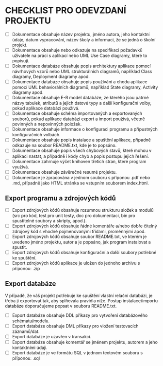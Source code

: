 # CHECKLIST PRO ODEVZDANÍ PROJEKTU

- [ ] Dokumentace obsahuje název projektu, jméno autora, jeho kontaktní údaje, datum vypracování, název školy a informaci, že se jedná o školní projekt.
- [ ] Dokumentace obsahuje nebo odkazuje na specifikaci požadavků uživatele na práci s aplikací nebo UML Use Case diagramy, které to popisují.
- [ ] Dokumentace databáze obsahuje popis architektury aplikace pomocí návrhových vzorů nebo UML strukturálních diagramů, například Class diagramy, Deployment diagramy apod.
- [ ] Dokumentace databáze obsahuje popis používání a chodu aplikace pomocí UML behaviorálních diagramů, například State diagramy, Activity diagramy apod.
- [ ] Dokumentace obsahuje E-R model databáze, ze kterého jsou patrné názvy tabulek, atributů a jejich datové typy a další konfigurační volby, pokud aplikace databázi používá.
- [ ] Dokumentace obsahuje schéma importovaných a exportovaných souborů, pokud aplikace databázi export a import používá, včetně povinných a nepovinných položek.
- [ ] Dokumentace obsahuje informace o konfiguraci programu a přípustných konfiguračních volbách.
- [ ] Dokumentace obsahuje popis instalace a spuštění aplikace, případně odkazuje na soubor README.txt, kde je to popsáno.
- [ ] Dokumentace obsahuje popis všech chybových stavů, které mohou v aplikaci nastat, a případně i kódy chyb a popis postupu jejich řešení.
- [ ] Dokumentace zahrnuje výčet knihoven třetích stran, které program využívá.
- [ ] Dokumentace obsahuje závěrečné resumé projektu.
- [ ] Dokumentace je zpracována v jednom souboru s příponou .pdf nebo .md, případně jako HTML stránka se vstupním souborem index.html.

## Export programu a zdrojových kódů

- [ ] Export zdrojových kódů obsahuje rozumnou strukturu složek a modulů (src pro kód, test pro unit testy, doc pro dokumentaci, bin pro spustitelné soubory a skripty, apod.).
- [ ] Export zdrojových kódů obsahuje řádné komentáře a/nebo dobře čitelný zdrojový kód s vhodně pojmenovanými třídami, proměnnými apod.
- [ ] Export zdrojových kódů obsahuje soubor README.txt, ve kterém je uvedeno jméno projektu, autor a je popsáno, jak program instalovat a spustit.
- [ ] Export zdrojových kódů obsahuje konfigurační a další soubory potřebné ke spuštění.
- [ ] Export zdrojových kódů aplikace je uložen do jednoho archivu s příponou: .zip

## Export databáze

V případě, že váš projekt potřebuje ke spuštění vlastní relační databázi, je třeba ji exportovat tak, aby splňovala pravidla níže. Postup instalace/importu databáze doporučujeme popsat v souboru README.txt.

- [ ] Export databáze obsahuje DDL příkazy pro vytvoření databázového schématu/modelu.
- [ ] Export databáze obsahuje DML příkazy pro vložení testovacích záznamů/dat.
- [ ] Export databáze je uzavřen v transakci.
- [ ] Export databáze obsahuje komentář se jménem projektu, autorem a jeho kontaktními údaji.
- [ ] Export databáze je ve formátu SQL v jednom textovém souboru s příponou: .sql
